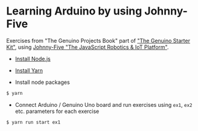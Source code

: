# Learning Arduino by using Johnny-Five

Exercises from "The Genuino Projects Book" part of ["The Genuino Starter Kit"], using [Johnny-Five "The JavaScript Robotics & IoT Platform"].

- [Install Node.js]

- [Install Yarn]

- Install node packages

```sh
$ yarn
```

- Connect Arduino / Genuino Uno board and run exercises using `ex1`, `ex2` etc. parameters for each exercise

```sh
$ yarn run start ex1
```

["The Genuino Starter Kit"]: https://store.arduino.cc/genuino-starter-kit
[Johnny-Five "The JavaScript Robotics & IoT Platform"]: http://johnny-five.io/
[Install Node.js]: https://nodejs.org/en/
[Install Yarn]: https://yarnpkg.com/en/
